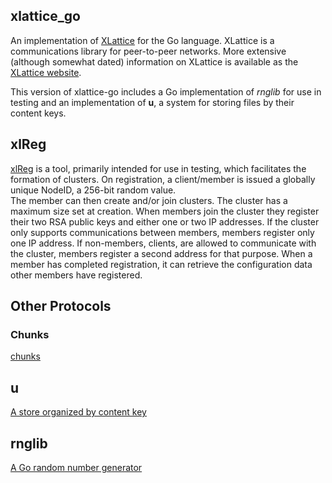 ## xlattice_go

An implementation of [XLattice](http://xlattice.sourceforge.net)
for the Go language.  XLattice is a communications library 
for peer-to-peer networks.  More extensive (although somewhat
dated) information on XLattice is available as the 
[XLattice website](http://www.xlattice.org).

This version of xlattice-go includes a Go implementation of *rnglib*
for use in testing and an implementation of **u**, a system for
storing files by their content keys.

## xlReg

[xlReg](xlReg.html) is a tool, primarily intended for use in testing, 
which facilitates the formation of clusters.  On registration, a 
client/member is issued a globally unique NodeID, a 256-bit random value.  
The member can then create and/or join clusters.  The cluster has
a maximum size set at creation.  When members join the cluster they
register their two RSA public keys and either one or two IP addresses.
If the cluster only supports communications between members, members
register only one IP address.  If non-members, clients, are allowed to
communicate with the cluster, members register a second address for 
that purpose.  When a member has completed registration, it can retrieve
the configuration data other members have registered.

## Other Protocols

### Chunks

[chunks](chunks.html)

## u

[A store organized by content key](u.md)

## rnglib

[A Go random number generator](rnglib)
